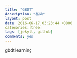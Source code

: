 ```yaml
---
title: "GBDT"
description: "基础"
layout: post
date: 2016-06-17 03:23:44 +0800
categories:[tree] 
tags: [jekyll, github]
comments: yes
---
```

gbdt learning
